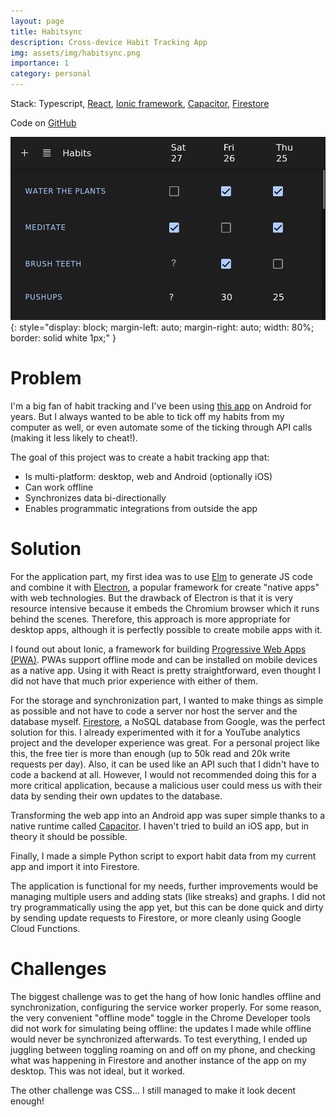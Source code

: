 ```yaml
---
layout: page
title: Habitsync
description: Cross-device Habit Tracking App 
img: assets/img/habitsync.png
importance: 1
category: personal
---
```


Stack: Typescript, [React](https://reactjs.org), [Ionic framework](https://ionicframework.com), [Capacitor](https://capacitorjs.com/), [Firestore](https://cloud.google.com/firestore)

Code on [GitHub](https://github.com/didmar/habitsync)

![](/assets/img/habitsync.png){: style="display: block; margin-left: auto; margin-right: auto; width: 80%; border: solid white 1px;" }

# Problem

I'm a big fan of habit tracking and I've been using [this app](https://github.com/iSoron/uhabits) on Android for years. But I always wanted to be able to tick off my habits from my computer as well, or even automate some of the ticking through API calls (making it less likely to cheat!).

The goal of this project was to create a habit tracking app that:

- Is multi-platform: desktop, web and Android (optionally iOS)
- Can work offline
- Synchronizes data bi-directionally
- Enables programmatic integrations from outside the app

# Solution

For the application part, my first idea was to use [Elm](https://elm-lang.org/) to generate JS code and combine it with [Electron](https://www.electronjs.org/), a popular framework for create "native apps" with web technologies.
But the drawback of Electron is that it is very resource intensive because it embeds the Chromium browser which it runs behind the scenes. Therefore, this approach is more appropriate for desktop apps, although it is perfectly possible to create mobile apps with it.

I found out about Ionic, a framework for building [Progressive Web Apps (PWA)](https://web.dev/progressive-web-apps/). PWAs support offline mode and can be installed on mobile devices as a native app. Using it with React is pretty straightforward, even thought I did not have that much prior experience with either of them.

For the storage and synchronization part, I wanted to make things as simple as possible and not have to code a server nor host the server and the database myself.
[Firestore](https://cloud.google.com/firestore), a NoSQL database from Google, was the perfect solution for this. I already experimented with it for a YouTube analytics project and the developer experience was great.
For a personal project like this, the free tier is more than enough (up to 50k read and 20k write requests per day).
Also, it can be used like an API such that I didn't have to code a backend at all. However, I would not recommended doing this for a more critical application, because a malicious user could mess us with their data by sending their own updates to the database.

Transforming the web app into an Android app was super simple thanks to a native runtime called [Capacitor](https://capacitorjs.com/). I haven't tried to build an iOS app, but in theory it should be possible.

Finally, I made a simple Python script to export habit data from my current app and import it into Firestore.

The application is functional for my needs, further improvements would be managing multiple users and adding stats (like streaks) and graphs. I did not try programmatically using the app yet, but this can be done quick and dirty by sending update requests to Firestore, or more cleanly using Google Cloud Functions.

# Challenges

The biggest challenge was to get the hang of how Ionic handles offline and synchronization, configuring the service worker properly.
For some reason, the very convenient "offline mode" toggle in the Chrome Developer tools did not work for simulating being offline: the updates I made while offline would never be synchronized afterwards.
To test everything, I ended up juggling between toggling roaming on and off on my phone, and checking what was happening in Firestore and another instance of the app on my desktop. This was not ideal, but it worked.

The other challenge was CSS... I still managed to make it look decent enough!